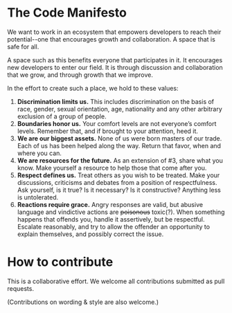 The Code Manifesto
==================

We want to work in an ecosystem that empowers developers to reach their potential--one that encourages growth and collaboration. A space that is safe for all. 

A space such as this benefits everyone that participates in it. It encourages new developers to enter our field. It is through discussion and collaboration that we grow, and through growth that we improve. 

In the effort to create such a place, we hold to these values:

1. **Discrimination limits us.** This includes discrimination on the basis of race, gender, sexual orientation, age, nationality and any other arbitrary exclusion of a group of people. 
2. **Boundaries honor us.** Your comfort levels are not everyone’s comfort levels. Remember that, and if brought to your attention, heed it.
3. **We are our biggest assets.** None of us were born masters of our trade. Each of us has been helped along the way. Return that favor, when and where you can. 
4. **We are resources for the future.** As an extension of #3, share what you know. Make yourself a resource to help those that come after you. 
5. **Respect defines us.** Treat others as you wish to be treated. Make your discussions, criticisms and debates from a position of respectfulness. Ask yourself, is it true? Is it necessary? Is it constructive? Anything less is untolerated. 
6. **Reactions require grace.** Angry responses are valid, but abusive language and vindictive actions are ~~poisonous~~ toxic(?). When something happens that offends you, handle it assertively, but be respectful. Escalate reasonably, and try to allow the offender an opportunity to explain themselves, and possibly correct the issue. 


How to contribute
=================

This is a collaborative effort. We welcome all contributions submitted as pull requests. 

(Contributions on wording & style are also welcome.)
